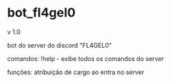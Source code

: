 # bot_fl4gel0

v 1.0 

bot do server do discord "FL4GEL0"

comandos:
!help - exibe todos os comandos do server

funções:
atribuição de cargo ao entra no server

